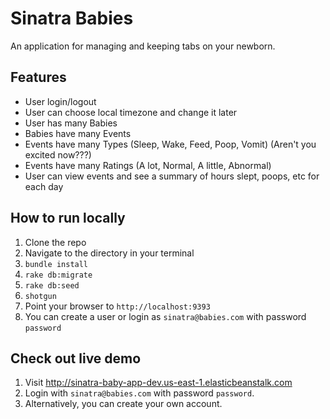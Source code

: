 # Sinatra Babies

An application for managing and keeping tabs on your newborn.

Features
---

- User login/logout
- User can choose local timezone and change it later
- User has many Babies
- Babies have many Events
- Events have many Types (Sleep, Wake, Feed, Poop, Vomit) (Aren't you excited now???)
- Events have many Ratings (A lot, Normal, A little, Abnormal)
- User can view events and see a summary of hours slept, poops, etc for each day

How to run locally
---

1. Clone the repo
1. Navigate to the directory in your terminal
1. `bundle install`
1. `rake db:migrate`
1. `rake db:seed`
1. `shotgun`
1. Point your browser to `http://localhost:9393`
1. You can create a user or login as `sinatra@babies.com` with password `password`

Check out live demo
---

1. Visit http://sinatra-baby-app-dev.us-east-1.elasticbeanstalk.com
1. Login with `sinatra@babies.com` with password `password`.
1. Alternatively, you can create your own account.
